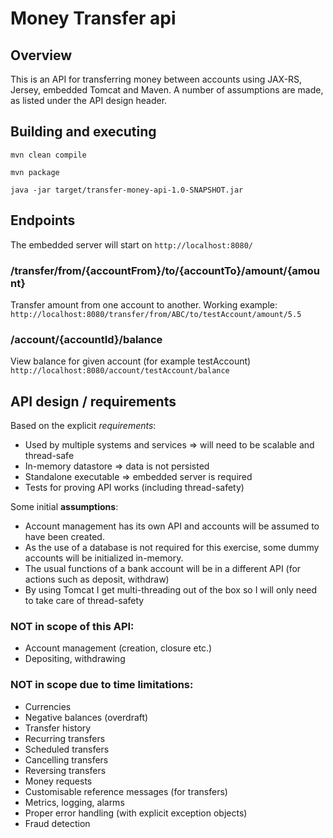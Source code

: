 # Money Transfer api

## Overview
This is an API for transferring money between accounts using JAX-RS, Jersey, embedded Tomcat and Maven. A number of assumptions are made, as listed under the API design header.

## Building and executing
```mvn clean compile```

```mvn package```

```java -jar target/transfer-money-api-1.0-SNAPSHOT.jar``` 

## Endpoints

The embedded server will start on `http://localhost:8080/`

### /transfer/from/{accountFrom}/to/{accountTo}/amount/{amount}
Transfer amount from one account to another. Working example:
```http://localhost:8080/transfer/from/ABC/to/testAccount/amount/5.5```

### /account/{accountId}/balance
View balance for given account (for example testAccount)
```http://localhost:8080/account/testAccount/balance```

## API design / requirements

Based on the explicit *requirements*:
* Used by multiple systems and services => will need to be scalable and thread-safe
* In-memory datastore => data is not persisted
* Standalone executable => embedded server is required
* Tests for proving API works (including thread-safety)

Some initial **assumptions**:
* Account management has its own API and accounts will be assumed to have been created. 
* As the use of a database is not required for this exercise, some dummy accounts will be initialized in-memory.
* The usual functions of a bank account will be in a different API (for actions such as deposit, withdraw)
* By using Tomcat I get multi-threading out of the box so I will only need to take care of thread-safety

### **NOT** in scope of this API:
* Account management (creation, closure etc.)
* Depositing, withdrawing

### **NOT** in scope due to time limitations:
* Currencies
* Negative balances (overdraft)
* Transfer history
* Recurring transfers
* Scheduled transfers
* Cancelling transfers
* Reversing transfers
* Money requests
* Customisable reference messages (for transfers)
* Metrics, logging, alarms
* Proper error handling (with explicit exception objects)
* Fraud detection

